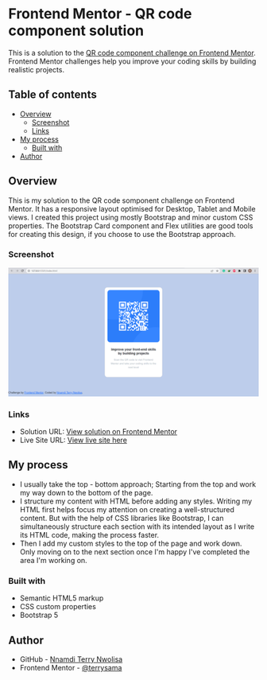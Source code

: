 # Frontend Mentor - QR code component solution

This is a solution to the [QR code component challenge on Frontend Mentor](https://www.frontendmentor.io/challenges/qr-code-component-iux_sIO_H). Frontend Mentor challenges help you improve your coding skills by building realistic projects. 

## Table of contents

- [Overview](#overview)
  - [Screenshot](#screenshot)
  - [Links](#links)
- [My process](#my-process)
  - [Built with](#built-with)
- [Author](#author)


## Overview

This is my solution to the QR code somponent challenge on Frontend Mentor. It has a responsive layout optimised for Desktop, Tablet and Mobile views. I created this project using mostly Bootstrap and minor custom CSS properties. The Bootstrap Card component and Flex utilities are good tools for creating this design, if you choose to use the Bootstrap approach.

### Screenshot

![](./images/Frontend%20Mentor%20QR%20code%20screenshot.png)

### Links

- Solution URL: [View solution on Frontend Mentor](https://www.frontendmentor.io/solutions/responsive-qr-code-component-using-bootstrap-nvppYjUkCu)
- Live Site URL: [View live site here](https://terrysama.github.io/Frontend-Mentor-QR-Code-Component/)

## My process

- I usually take the top - bottom approach; Starting from the top and work my way down to the bottom of the page.
- I structure my content with HTML before adding any styles. Writing my HTML first helps focus my attention on creating a well-structured content. But with the help of CSS libraries like Bootstrap, I can simultaneously structure each section with its intended layout as I write its HTML code, making the process faster.
- Then I add my custom styles to the top of the page and work down. Only moving on to the next section once I'm happy I've completed the area I'm working on.


### Built with

- Semantic HTML5 markup
- CSS custom properties
- Bootstrap 5


## Author

- GitHub - [Nnamdi Terry Nwolisa](https://github.com/terrysama)
- Frontend Mentor - [@terrysama](https://www.frontendmentor.io/profile/terrysama)
